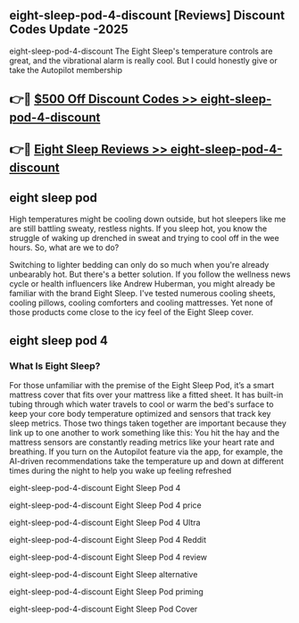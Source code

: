 ## eight-sleep-pod-4-discount [Reviews​] Discount Codes Update -2025

eight-sleep-pod-4-discount The Eight Sleep's temperature controls are great, and the vibrational alarm is really cool. But I could honestly give or take the Autopilot membership

## 👉🔴 [$500 Off Discount Codes >> eight-sleep-pod-4-discount](http://download.freeplayer.one?title=eight-sleep-pod-4-discount&ref=18-ES)

## 👉🔴 [Eight Sleep Reviews >> eight-sleep-pod-4-discount](http://download.freeplayer.one?title=eight-sleep-pod-4-discount&ref=18-ES)

## eight sleep pod

High temperatures might be cooling down outside, but hot sleepers like me are still battling sweaty, restless nights. If you sleep hot, you know the struggle of waking up drenched in sweat and trying to cool off in the wee hours. So, what are we to do?

Switching to lighter bedding can only do so much when you're already unbearably hot. But there's a better solution. If you follow the wellness news cycle or health influencers like Andrew Huberman, you might already be familiar with the brand Eight Sleep. I've tested numerous cooling sheets, cooling pillows, cooling comforters and cooling mattresses. Yet none of those products come close to the icy feel of the Eight Sleep cover.

## eight sleep pod 4

### What Is Eight Sleep?

For those unfamiliar with the premise of the Eight Sleep Pod, it’s a smart mattress cover that fits over your mattress like a fitted sheet. It has built-in tubing through which water travels to cool or warm the bed's surface to keep your core body temperature optimized and sensors that track key sleep metrics. Those two things taken together are important because they link up to one another to work something like this: You hit the hay and the mattress sensors are constantly reading metrics like your heart rate and breathing. If you turn on the Autopilot feature via the app, for example, the AI-driven recommendations take the temperature up and down at different times during the night to help you wake up feeling refreshed

eight-sleep-pod-4-discount Eight Sleep Pod 4

eight-sleep-pod-4-discount Eight Sleep Pod 4 price

eight-sleep-pod-4-discount Eight Sleep Pod 4 Ultra

eight-sleep-pod-4-discount Eight Sleep Pod 4 Reddit

eight-sleep-pod-4-discount Eight Sleep Pod 4 review

eight-sleep-pod-4-discount Eight Sleep alternative

eight-sleep-pod-4-discount Eight Sleep Pod priming

eight-sleep-pod-4-discount Eight Sleep Pod Cover